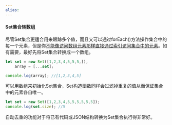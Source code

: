 ```yaml
---
alias:
---
```



#### Set集合转数组

尽管Set集合更适合用来跟踪多个值，而且又可以通过forEach()方法操作集合中的每一个元素，但是你<u>不能像访问数组元素那样直接通过索引访问集合中的元素</u>。如有需要，最好先将Set集合转换成一个数组。
```javascript
let set = new Set([1,2,3,4,5,5,5,]),
    array = [...set];

console.log(array); //[1,2,3,4,5]
```
可以用数组来初始化Set集合，Set构造函数同样会过滤掉重复的值从而保证集合中的元素各自唯一。
```javascript
let set = new Set([1,2,3,4,5,5,5,5,5,5]);
console.log(set.size); //5
```
自动去重的功能对于将已有代码或JSON结构转换为Set集合执行得非常好。
